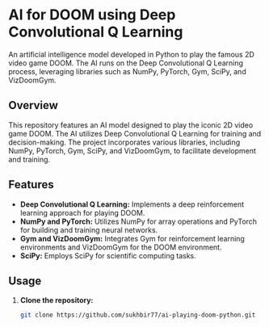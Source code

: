 # AI for DOOM using Deep Convolutional Q Learning

An artificial intelligence model developed in Python to play the famous 2D video game DOOM. The AI runs on the Deep Convolutional Q Learning process, leveraging libraries such as NumPy, PyTorch, Gym, SciPy, and VizDoomGym.

## Overview

This repository features an AI model designed to play the iconic 2D video game DOOM. The AI utilizes Deep Convolutional Q Learning for training and decision-making. The project incorporates various libraries, including NumPy, PyTorch, Gym, SciPy, and VizDoomGym, to facilitate development and training.

## Features

- **Deep Convolutional Q Learning:** Implements a deep reinforcement learning approach for playing DOOM.
- **NumPy and PyTorch:** Utilizes NumPy for array operations and PyTorch for building and training neural networks.
- **Gym and VizDoomGym:** Integrates Gym for reinforcement learning environments and VizDoomGym for the DOOM environment.
- **SciPy:** Employs SciPy for scientific computing tasks.

## Usage

1. **Clone the repository:**
   ```bash
   git clone https://github.com/sukhbir77/ai-playing-doom-python.git

